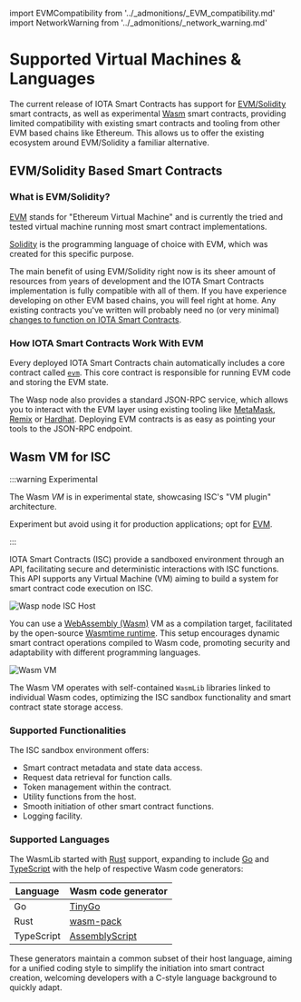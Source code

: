 import EVMCompatibility from '../_admonitions/_EVM_compatibility.md'
import NetworkWarning from '../_admonitions/_network_warning.md'

# Supported Virtual Machines & Languages

<NetworkWarning/>

The current release of IOTA Smart Contracts has support for [EVM/Solidity](#evmsolidity-based-smart-contracts) smart
contracts, as well as experimental [Wasm](#wasm-vm-for-isc) smart contracts, providing limited compatibility with
existing smart contracts and tooling from other EVM based chains like Ethereum. This allows us to offer the existing
ecosystem around EVM/Solidity a familiar alternative.

## EVM/Solidity Based Smart Contracts

### What is EVM/Solidity?

[EVM](https://ethereum.org/en/developers/docs/evm/) stands for "Ethereum Virtual Machine" and is currently the tried and
tested virtual machine running most smart contract implementations.

[Solidity](https://soliditylang.org/) is the programming language of choice with EVM, which was created for this
specific purpose.

The main benefit of using EVM/Solidity right now is its sheer amount of resources from years of development and the IOTA
Smart Contracts implementation is fully compatible with all of them. If you have experience developing on other EVM
based chains, you will feel right at home. Any existing contracts you've written will probably need no (or very minimal)
[changes to function on IOTA Smart Contracts](compatibility.md).

### How IOTA Smart Contracts Work With EVM

Every deployed IOTA Smart Contracts chain automatically includes a core contract
called [`evm`](../reference/core-contracts/evm.md). This core contract is responsible for running EVM code and
storing the EVM state.

The Wasp node also provides a standard JSON-RPC service, which allows you to interact with the EVM layer using existing
tooling like [MetaMask](https://metamask.io/), [Remix](https://remix.ethereum.org/) or [Hardhat](https://hardhat.org/).
Deploying EVM contracts is as easy as pointing your tools to the JSON-RPC endpoint.

<EVMCompatibility />

## Wasm VM for ISC

:::warning Experimental

The Wasm _VM_ is in experimental state, showcasing ISC's "VM plugin" architecture.

Experiment but avoid using it for production applications; opt for [EVM](quick-start.mdx).

:::

IOTA Smart Contracts (ISC) provide a sandboxed environment through an API, facilitating secure and deterministic
interactions with ISC functions. This API supports any Virtual Machine (VM) aiming to build a system for smart contract
code execution on ISC.

![Wasp node ISC Host](/img/wasm_vm/IscHost.png)

You can use a [WebAssembly (Wasm)](https://webassembly.org/) VM as a compilation target, facilitated by the open-source
[Wasmtime runtime](https://wasmtime.dev/). This setup encourages dynamic smart contract operations compiled to Wasm code,
promoting security and adaptability with different programming languages.

![Wasm VM](/img/wasm_vm/WasmVM.png)

The Wasm VM operates with self-contained `WasmLib` libraries linked to individual Wasm codes, optimizing the ISC sandbox
functionality and smart contract state storage access.

### Supported Functionalities

The ISC sandbox environment offers:

- Smart contract metadata and state data access.
- Request data retrieval for function calls.
- Token management within the contract.
- Utility functions from the host.
- Smooth initiation of other smart contract functions.
- Logging facility.

### Supported Languages

The WasmLib started with [Rust](https://www.rust-lang.org/) support, expanding to include [Go](https://golang.org/)
and [TypeScript](https://www.typescriptlang.org/) with the help of respective Wasm code generators:

| Language   | Wasm code generator                                |
|------------|----------------------------------------------------|
| Go         | [TinyGo](https://tinygo.org/)                      |
| Rust       | [wasm-pack](https://rustwasm.github.io/wasm-pack/) |
| TypeScript | [AssemblyScript](https://www.assemblyscript.org/)  |

These generators maintain a common subset of their host language, aiming for a unified coding style to simplify the
initiation into smart contract creation, welcoming developers with a C-style language background to quickly adapt.